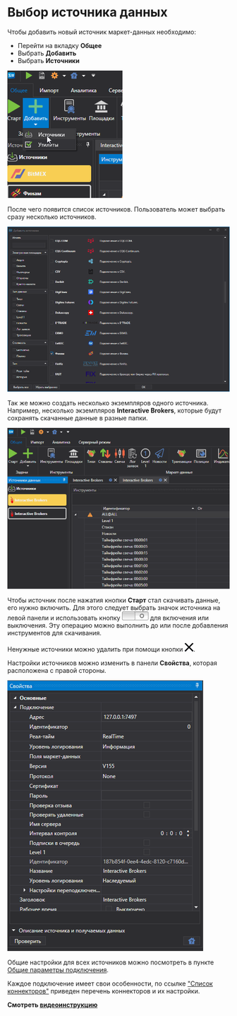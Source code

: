# Выбор источника данных

Чтобы добавить новый источник маркет\-данных необходимо:

- Перейти на вкладку **Общее**
- Выбрать **Добавить**
- Выбрать **Источники**

![hydra source choose](../../../images/hydra_source_choose.png)

После чего появится список источников. Пользователь может выбрать сразу несколько источников. 

![hydra source add](../../../images/hydra_source_add.png)

Так же можно создать несколько экземпляров одного источника. Например, несколько экземпляров **Interactive Brokers**, которые будут сохранять скачанные данные в разные папки.

![hydra two sourse](../../../images/hydra_two_sourse.png)

Чтобы источник после нажатия кнопки **Старт** стал скачивать данные, его нужно включить. Для этого следует выбрать значок источника на левой панели и использовать кнопку ![hydra source on off](../../../images/hydra_source_on_off.png) для включения или выключения. Эту операцию можно выполнить до или после добавления инструментов для скачивания.

Ненужные источники можно удалить при помощи кнопки ![hydra delete](../../../images/hydra_delete.png).

Настройки источников можно изменить в панели **Свойства**, которая расположена с правой стороны.

![hydra setting source button](../../../images/hydra_setting_source_button.png)

Общие настройки для всех источников можно посмотреть в пункте [Общие параметры подключения](common_connection_settings.md).

Каждое подключение имеет свои особенности, по ссылке ["Список коннекторов"](../data_sources.md) приведен перечень коннекторов и их настройки.

**Смотреть [видеоинструкцию](../videos/sources_samples.md)**
